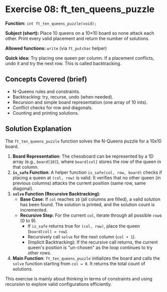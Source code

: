 # Exercise 08: ft_ten_queens_puzzle

**Function:** `int ft_ten_queens_puzzle(void);`

**Subject (short):** Place 10 queens on a 10×10 board so none attack each other. Print every valid placement and return the number of solutions.

**Allowed functions:** `write` (via `ft_putchar` helper)

**Quick idea:** Try placing one queen per column. If a placement conflicts, undo it and try the next row. This is called backtracking.

## Concepts Covered (brief)

- N-Queens rules and constraints.
- Backtracking: try, recurse, undo (when needed).
- Recursion and simple board representation (one array of 10 ints).
- Conflict checks for row and diagonals.
- Counting and printing solutions.

## Solution Explanation

The `ft_ten_queens_puzzle` function solves the N-Queens puzzle for a 10x10 board.

1.  **Board Representation**: The chessboard can be represented by a 1D array (e.g., `board[10]`), where `board[col]` stores the row of the queen in that column.
2.  **`is_safe` Function**: A helper function `is_safe(col, row, board)` checks if placing a queen at `(col, row)` is valid. It verifies that no other queen (in previous columns) attacks the current position (same row, same diagonal).
3.  **`solve` Function (Recursive Backtracking)**:
    - **Base Case**: If `col` reaches `10` (all columns are filled), a valid solution has been found. The solution is printed, and the solution count is incremented.
    - **Recursive Step**: For the current `col`, iterate through all possible `row`s (0 to 9).
      - If `is_safe` returns true for `(col, row)`, place the queen (`board[col] = row`).
      - Recursively call `solve` for the next column (`col + 1`).
      - (Implicit Backtracking): If the recursive call returns, the current queen's position is "un-chosen" as the loop continues to try other rows.
4.  **Main Function**: `ft_ten_queens_puzzle` initializes the board and calls the `solve` function starting from `col = 0`. It returns the total count of solutions.

This exercise is mainly about thinking in terms of constraints and using recursion to explore valid configurations efficiently.
